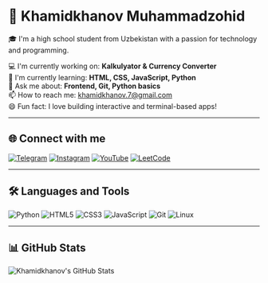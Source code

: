 # 👋 Khamidkhanov Muhammadzohid

🎓 I'm a high school student from Uzbekistan with a passion for technology and programming.

💻 I'm currently working on: **Kalkulyator & Currency Converter**  
🚀 I'm currently learning: **HTML, CSS, JavaScript, Python**  
💬 Ask me about: **Frontend, Git, Python basics**  
📫 How to reach me: khamidkhanov.7@gmail.com  
😄 Fun fact: I love building interactive and terminal-based apps!

---

## 🌐 Connect with me

[![Telegram](https://img.shields.io/badge/Telegram-2CA5E0?style=for-the-badge&logo=telegram&logoColor=white)](https://t.me/khamidkhanov7)
[![Instagram](https://img.shields.io/badge/Instagram-E4405F?style=for-the-badge&logo=instagram&logoColor=white)](https://instagram.com/khamidkhanov.7)
[![YouTube](https://img.shields.io/badge/YouTube-FF0000?style=for-the-badge&logo=youtube&logoColor=white)](https://youtube.com/@khamidkhanov7)
[![LeetCode](https://img.shields.io/badge/LeetCode-FFA116?style=for-the-badge&logo=leetcode&logoColor=black)](https://leetcode.com/khamidkhanov7)

---

## 🛠 Languages and Tools

![Python](https://img.shields.io/badge/-Python-000?style=for-the-badge&logo=python)
![HTML5](https://img.shields.io/badge/-HTML5-000?style=for-the-badge&logo=html5)
![CSS3](https://img.shields.io/badge/-CSS3-000?style=for-the-badge&logo=css3)
![JavaScript](https://img.shields.io/badge/-JavaScript-000?style=for-the-badge&logo=javascript)
![Git](https://img.shields.io/badge/-Git-000?style=for-the-badge&logo=git)
![Linux](https://img.shields.io/badge/-Linux-000?style=for-the-badge&logo=linux)

---

## 📊 GitHub Stats

![Khamidkhanov's GitHub Stats](https://github-readme-stats.vercel.app/api?username=khamidkhanov-7&show_icons=true&theme=tokyonight)



